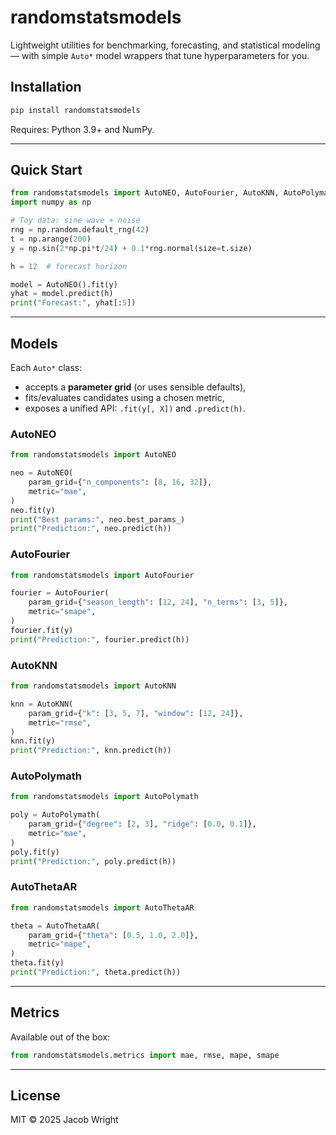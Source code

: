 # randomstatsmodels

Lightweight utilities for benchmarking, forecasting, and statistical modeling — with simple `Auto*` model wrappers that tune hyperparameters for you.

## Installation

```bash
pip install randomstatsmodels
```

Requires: Python 3.9+ and NumPy.

---

## Quick Start

```python
from randomstatsmodels import AutoNEO, AutoFourier, AutoKNN, AutoPolymath, AutoThetaAR
import numpy as np

# Toy data: sine wave + noise
rng = np.random.default_rng(42)
t = np.arange(200)
y = np.sin(2*np.pi*t/24) + 0.1*rng.normal(size=t.size)

h = 12  # forecast horizon

model = AutoNEO().fit(y)
yhat = model.predict(h)
print("Forecast:", yhat[:5])
```

---

## Models

Each `Auto*` class:
- accepts a **parameter grid** (or uses sensible defaults),
- fits/evaluates candidates using a chosen metric,
- exposes a unified API: `.fit(y[, X])` and `.predict(h)`.

### AutoNEO

```python
from randomstatsmodels import AutoNEO

neo = AutoNEO(
    param_grid={"n_components": [8, 16, 32]},
    metric="mae",
)
neo.fit(y)
print("Best params:", neo.best_params_)
print("Prediction:", neo.predict(h))
```

### AutoFourier

```python
from randomstatsmodels import AutoFourier

fourier = AutoFourier(
    param_grid={"season_length": [12, 24], "n_terms": [3, 5]},
    metric="smape",
)
fourier.fit(y)
print("Prediction:", fourier.predict(h))
```

### AutoKNN

```python
from randomstatsmodels import AutoKNN

knn = AutoKNN(
    param_grid={"k": [3, 5, 7], "window": [12, 24]},
    metric="rmse",
)
knn.fit(y)
print("Prediction:", knn.predict(h))
```

### AutoPolymath

```python
from randomstatsmodels import AutoPolymath

poly = AutoPolymath(
    param_grid={"degree": [2, 3], "ridge": [0.0, 0.1]},
    metric="mae",
)
poly.fit(y)
print("Prediction:", poly.predict(h))
```

### AutoThetaAR

```python
from randomstatsmodels import AutoThetaAR

theta = AutoThetaAR(
    param_grid={"theta": [0.5, 1.0, 2.0]},
    metric="mape",
)
theta.fit(y)
print("Prediction:", theta.predict(h))
```

---

## Metrics

Available out of the box:

```python
from randomstatsmodels.metrics import mae, rmse, mape, smape
```

---

## License

MIT © 2025 Jacob Wright
